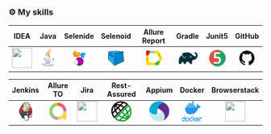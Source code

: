 ### :gear: My skills
| IDEA | Java | Selenide | Selenoid | Allure Report | Gradle | Junit5 | GitHub |
|:--------:|:-------------:|:---------:|:-------:|:----:|:------:|:----:|:----:|
| <img src="icons/index.jpg" width="40" height="40"> | <img src="icons/JAVA.png" width="40" height="40"> | <img src="icons/Selenide.png" width="40" height="40"> | <img src="icons/Selenoid.png" width="40" height="40"> | <img src="icons/Allure_Report.png" width="40" height="40"> | <img src="icons/Gradle.png" width="40" height="40"> | <img src="icons/Junit5.png" width="40" height="40"> | <img src="icons/GitHub.png" width="40" height="40"> |

| Jenkins | Allure TO | Jira | Rest-Assured | Appium | Docker | Browserstack |
|:------:|:------:|:--------:|:--------:|:--------:|:--------:|:--------:|
| <img src="icons/Jenkins.png" width="40" height="40"> | <img src="icons/Allure_TO.png" width="40" height="40"> | <img src="icons/Jira.png" width="40" height="40"> | <img src="icons/Rest-Assured.png" width="40" height="40"> | <img src="icons/Appium.png" width="40" height="40"> | <img src="icons/Docker.png" width="40" height="40"> | <img src="icons/Browserstack.png" width="40" height="40"> |
